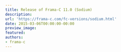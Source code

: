```yaml
---
title: Release of Frama-C 11.0 (Sodium)
description:
url: 'https://frama-c.com/fc-versions/sodium.html'
date: 2015-03-06T00:00:00-00:00
preview_image:
featured:
authors:
- frama-c
---
```



